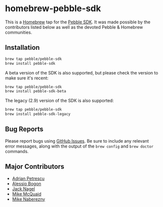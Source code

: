 # homebrew-pebble-sdk

This is a [Homebrew](https://github.com/Homebrew/homebrew) tap for the [Pebble SDK](https://developer.getpebble.com/sdk).
It was made possible by the contributors listed below as well as the devoted Pebble & Homebrew communities.

## Installation

```sh
brew tap pebble/pebble-sdk
brew install pebble-sdk
```
A beta version of the SDK is also supported, but please check the version to make sure it's recent:
```sh
brew tap pebble/pebble-sdk
brew install pebble-sdk-beta
```
  
The legacy (2.9) version of the SDK is also supported:
```sh
brew tap pebble/pebble-sdk
brew install pebble-sdk-legacy
```

## Bug Reports

Please report bugs using [GitHub Issues](https://github.com/pebble/homebrew-pebble-sdk/issues). Be sure to include any relevant error messages, along with the output of the ```brew config``` and ```brew doctor``` commands.

## Major Contributors
* [Adrian Petrescu](https://github.com/apetresc)  
* [Alessio Bogon](https://github.com/youtux)  
* [Jack Nagel](https://github.com/jacknagel)  
* [Mike McQuaid](https://github.com/mikemcquaid)  
* [Mike Naberezny](https://github.com/mnaberez)
